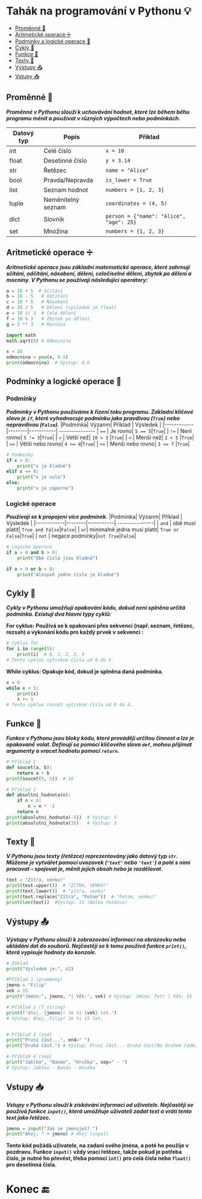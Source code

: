 
# Tahák na programování v Pythonu 💡
- [Proměnné 📝](#promenne)
- [Aritmetické operace ➗](#aritmeticke-operace)
- [Podmínky a logické operace 🤔](#podminky-a-logicke-operace)
- [Cykly 🔄](#cykly)
- [Funkce 🔧](#funkce)
- [Texty 💬](#texty)
- [Výstupy 📤](#vystupy)
- [Vstupy 📥](#vstupy)

## Proměnné 📝
***Proměnné v Pythonu slouží k uchovávání hodnot, které lze během běhu programu měnit a používat v různých výpočtech nebo podmínkách.***

| Datový typ | Popis | Příklad |
|------------|--------|-----------|
| int | Celé číslo | `x = 10` |
| float | Desetinné číslo | `y = 3.14` |
| str | Řetězec | `name = "Alice"` |
| bool | Pravda/Nepravda | `is_lower = True` |
| list | Seznam hodnot | `numbers = [1, 2, 3]` |
| tuple | Neměnitelný seznam | `coordinates = (4, 5)` |
| dict | Slovník | `person = {"name": "Alice", "age": 25}` |
| set | Množina | `numbers = {1, 2, 3}` |


## Aritmetické operace ➗
***Aritmetické operace jsou základní matematické operace, které zahrnují sčítání, odčítání, násobení, dělení, celočíselné dělení, zbytek po dělení a mocniny. V Pythonu se používají následující operátory:***
```python
a = 10 + 5  # Sčítání
b = 10 - 5   # Odčítání
c = 10 * 5   # Násobení
d = 10 / 5   # Dělení (výsledek je float)
e = 10 // 3  # Celé dělení
f = 10 % 3   # Zbytek po dělení
g = 2 ** 3   # Mocnina

import math
math.sqrt(9) # Odmocnina 

x = 16
odmocnina = pow(x, 0.5)
print(odmocnina)  # Výstup: 4.0
```

## Podmínky a logické operace 🤔
### Podmínky
***Podmínky v Pythonu používáme k řízení toku programu. Základní klíčové slovo je `if`, které vyhodnocuje podmínku jako pravdivou (`True`) nebo nepravdivou (`False`).***
|Podmínka| Výzanm| Příklad | Výsledek |
|------------|--------|-----------| ---------------
| `==` | Je rovno| `5 == 5`|`True`|
| `!=` | Není rovno| `5 != 3`|`True`|
| `>`  | Vetší než| `10 > 3` |`True`|
| `<`  | Menší než| `2 < 5` |`True`|
| `>=` | Větší nebo rovno| `4 >= 4`|`True`|
| `<=` | Menší nebo rovno| `3 <= 7` |`True`|

```python
# Podmínky
if x > 0:
    print("x je kladné")
elif x == 0:
    print("x je nula")
else:
    print("x je záporné")
```

### **Logické operace**
***Používají se k propojení více podmínek.***
|Podmínka| Výzanm| Příklad | Výsledek |
|------------|--------|-----------| ---------------| 
| `and` | obě musí platit| `True and False`|`False`|
| `or`| minimalně jedna musí platit| `True or False`|`True`|
| `not` | negace podmínky|`not True`|`False`|


```python
# Logické operace
if a > 0 and b > 0:
    print("Obě čísla jsou kladná")

if a > 0 or b < 0:
    print("Alespoň jedno číslo je kladné")
```

## Cykly 🔄
***Cykly v Pythonu umožňují opakování kódu, dokud není splněna určitá podmínka. Existují dva hlavní typy cyklů:***

**For cyklus: Používá se k opakovaní přes sekvenci (např. seznam, řetězec, rozsah) a vykonání kódu pro každý prvek v sekvenci :**

```python
# Cyklus for
for i in range(5):
    print(i)  # 0, 1, 2, 3, 4
# Tento cyklus vytiskne čísla od 0 do 4.
```

**While cyklus: Opakuje kód, dokud je splněna daná podmínka.**
```python
x = 0
while x < 5:
    print(x)
    x += 1
# Tento cyklus rovněž vytiskne čísla od 0 do 4.
``` 

## Funkce 🔧
***Funkce v Pythonu jsou bloky kódu, které provádějí určitou činnost a lze je opakovaně volat. Definují se pomocí klíčového slova  `def`, mohou přijímat argumenty a vracet hodnotu pomocí `return`.***
```python
# Příklad 1
def soucet(a, b):
    return a + b
print(soucet(5, 5))  # 10

# Příklad 1
def absoltní_hodnota(n):
    if n < 0:
        n = n * -1
    return n
print(absolutni_hodnota(-5))  # Výstup: 5
print(absolutni_hodnota(3))   # Výstup: 3
```

## Texty 💬
***V Pythonu jsou texty (řetězce) reprezentovány jako datový typ `str`. Můžeme je vytvářet pomocí uvozovek (`"text"` nebo `'text'`) a poté s nimi pracovat – spojovat je, měnit jejich obsah nebo je rozdělovat.***
```python
text = "Zítra, venku!"
print(text.upper())  # "ZÍTRA, VENKU!"
print(text.lower())  # "zítra, venku"
print(text.replace("Zítra", "Potom"))  # "Potom, venku!"
print(len(text))  #Výstup: 13 (Délka řetězce)
```

## Výstupy 📤
***Výstupy v Pythonu slouží k zobrazování informací na obrazovku nebo ukládání dat do souborů. Nejčastěji se k tomu používá funkce `print()`, která vypisuje hodnoty do konzole.***
```python
# Základ
print("Výsledek je:", 42)

#Příklad 1 (proměnný)
jmeno = "Filip"
vek = 15
print("Jméno:", jmeno, "| Věk:", vek) # Výstup: Jméno: Petr | Věk: 15

# Příklad 2 (f_string)
print(f"Ahoj, {jmeno}! Je ti {vek} let.")  
# Výstup: Ahoj, Filip! Je ti 15 let.


# Příklad 3 (end)
print("První část...", end=" ")
print("Druhá část.") # Výstup: První část... Druhá část(Na druhém řádku).

# Příklad 4 (sep) 
print("Jablko", "Banán", "Hruška", sep=" - ")
# Výstup: Jablko - Banán - Hruška
```

## Vstupy 📥
***Vstupy v Pythonu slouží k získávání informací od uživatele. Nejčastěji se používá funkce `input()`, která umožňuje uživateli zadat text a vrátí tento text jako řetězec.***
```python
jmeno = input("Jak se jmenuješ? ")
print("Ahoj, " + jmeno) # Ahoj (input)
```
**Tento kód požádá uživatele, na zadaní svého jména, a poté ho použije v pozdravu. Funkce `input()` vždy vrací řetězec, takže pokud je potřeba číslo, je nutné ho převést, třeba pomocí `int()` pro celá čísla nebo `float()` pro desetinná čísla.**


# Konec 🔚

